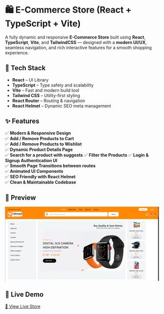 # 🛍️ E-Commerce Store (React + TypeScript + Vite)

A fully dynamic and responsive **E-Commerce Store** built using **React**, **TypeScript**, **Vite**, and **TailwindCSS** — designed with a **modern UI/UX**, seamless navigation, and rich interactive features for a smooth shopping experience.

## 🚀 Tech Stack

- **React** – UI Library  
- **TypeScript** – Type safety and scalability  
- **Vite** – Fast and modern build tool  
- **Tailwind CSS** – Utility-first styling  
- **React Router** – Routing & navigation  
- **React Helmet** – Dynamic SEO meta management

## ✨ Features

✅ **Modern & Responsive Design**  
✅ **Add / Remove Products to Cart**  
✅ **Add / Remove Products to Wishlist**  
✅ **Dynamic Product Details Page**  
✅ **Search for a product with suggests** 
✅ **Filter the Products** 
✅ **Login & Signup Authentication UI**  
✅ **Smooth Page Transitions between routes**  
✅ **Animated UI Components**  
✅ **SEO Friendly with React Helmet**  
✅ **Clean & Maintainable Codebase**  

## 📸 Preview

![ecommerce-preview](src/assets/images/preview.png)

## 🚀 Live Demo

[🔗 View Live Store](https://react-ecommerce15.netlify.app)